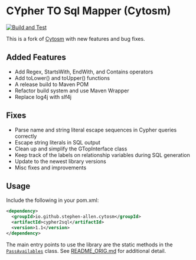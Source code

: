 # CYpher TO Sql Mapper (Cytosm)

[![Build and Test](https://github.com/Stephen-Allen/cytosm/actions/workflows/test.yml/badge.svg)](https://github.com/Stephen-Allen/cytosm/actions/workflows/test.yml)

This is a fork of [Cytosm](https://github.com/cytosm/cytosm) with new features and bug fixes.

## Added Features
- Add Regex, StartsWith, EndWith, and Contains operators
- Add toLower() and toUpper() functions
- A release build to Maven POM
- Refactor build system and use Maven Wrapper
- Replace log4j with slf4j

## Fixes
- Parse name and string literal escape sequences in Cypher queries correctly
- Escape string literals in SQL output
- Clean up and simplify the GTopInterface class
- Keep track of the labels on relationship variables during SQL generation
- Update to the newest library versions
- Misc fixes and improvements

## Usage
Include the following in your pom.xml:
```xml
<dependency>
  <groupId>io.github.stephen-allen.cytosm</groupId>
  <artifactId>cypher2sql</artifactId>
  <version>1.1</version>
</dependency>
```
The main entry points to use the library are the static methods in the [`PassAvailables`](cypher2sql/src/main/java/org/cytosm/cypher2sql/PassAvailables.java) class.
See [README_ORIG.md](README_ORIG.md) for additional detail.
